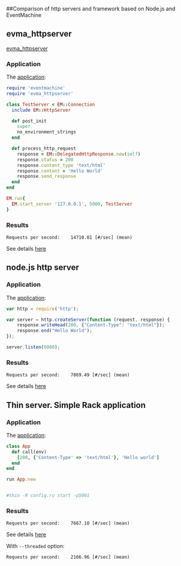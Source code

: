 ##Comparison of http servers and framework based on Node.js and EventMachine


## evma_httpserver
[evma_httpserver](https://github.com/eventmachine/evma_httpserver)

### Application
The [application](https://github.com/antonmi/node_vs_eventmachine/blob/master/evma_httpserver/evma_httpserver.rb):

``` ruby
require 'eventmachine'
require 'evma_httpserver'

class TestServer < EM::Connection
  include EM::HttpServer

  def post_init
    super
    no_environment_strings
  end

  def process_http_request
    response = EM::DelegatedHttpResponse.new(self)
    response.status = 200
    response.content_type 'text/html'
    response.content = 'Hello World'
    response.send_response
  end
end

EM.run{
  EM.start_server '127.0.0.1', 5000, TestServer
}
```

### Results

`Requests per second:    14710.01 [#/sec] (mean)`

See details [here](https://github.com/antonmi/node_vs_eventmachine/tree/master/evma_httpserver)


## node.js http server
### Application
The [application](https://github.com/antonmi/node_vs_eventmachine/blob/master/node/node.js):

``` javascript
var http = require('http');

var server = http.createServer(function (request, response) {
    response.writeHead(200, {"Content-Type": "text/html"});
    response.end("Hello World");
});

server.listen(6000);
```

### Results

`Requests per second:    7869.49 [#/sec] (mean)`

See details [here](https://github.com/antonmi/node_vs_eventmachine/tree/master/node)

## Thin server. Simple Rack application
### Application
The [application](https://github.com/antonmi/node_vs_eventmachine/blob/master/thin/config.ru):

``` ruby
class App
  def call(env)
    [200, {'Content-Type' => 'text/html'}, 'Hello world']
  end
end

run App.new


#thin -R config.ru start -p5001
```

### Results

`Requests per second:    7667.10 [#/sec] (mean)`

See details [here](https://github.com/antonmi/node_vs_eventmachine/tree/master/node)

With `--threaded` option:

`Requests per second:    2166.96 [#/sec] (mean)`


